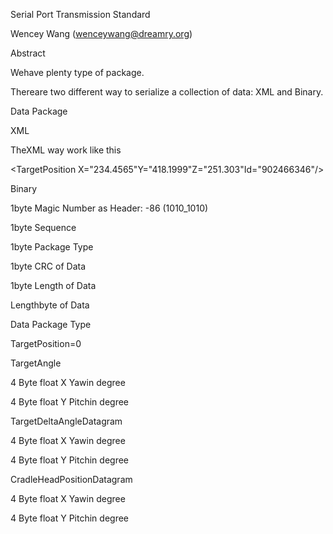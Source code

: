 Serial Port Transmission Standard

Wencey Wang ([wenceywang@dreamry.org](mailto:wenceywang@dreamry.org))

Abstract

Wehave plenty type of package.

Thereare two different way to serialize a collection of data: XML and Binary.

Data Package

XML

TheXML way work like this

<TargetPosition X="234.4565"Y="418.1999"Z="251.303"Id="902466346"/>

Binary

1byte Magic Number as Header: -86 (1010_1010)

1byte Sequence

1byte Package Type

1byte CRC of Data

1byte Length of Data

Lengthbyte of Data

Data Package Type

 

 

 

TargetPosition=0

 

TargetAngle

4 Byte float X Yawin degree

4 Byte float Y Pitchin degree

 

TargetDeltaAngleDatagram

4 Byte float X Yawin degree

4 Byte float Y Pitchin degree

 

CradleHeadPositionDatagram 

4 Byte float X Yawin degree

4 Byte float Y Pitchin degree

 

 